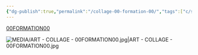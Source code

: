 ```yaml
---
{"dg-publish":true,"permalink":"/collage-00-formation-00/","tags":["c/series-self","c/N-jonny","c/kungfu","c/light-bulb","c/psychoanlysis","c/colour-yellow","c/shirtless","c/series","c/2019","c/remake"],"created":"2024-06-28T12:56:50.000-04:00","updated":"2025-08-21T16:15:14.946-04:00"}
---
```



[00FORMATION00](https://www.instagram.com/p/Bzg24bCBRSK/?img_index=1)

![MEDIA/ART - COLLAGE - 00FORMATION00.jpg|ART - COLLAGE - 00FORMATION00.jpg](/img/user/MEDIA/ART%20-%20COLLAGE%20-%2000FORMATION00.jpg)
